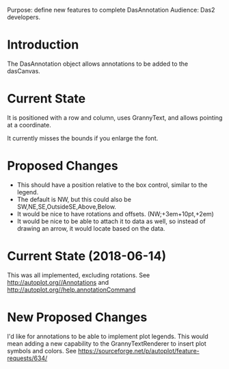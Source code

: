 Purpose: define new features to complete DasAnnotation Audience: Das2
developers.

# Introduction

The DasAnnotation object allows annotations to be added to the
dasCanvas.

# Current State

It is positioned with a row and column, uses GrannyText, and allows
pointing at a coordinate.

It currently misses the bounds if you enlarge the font.

# Proposed Changes

  - This should have a position relative to the box control, similar to
    the legend.
  - The default is NW, but this could also be
    SW,NE,SE,OutsideSE,Above,Below.
  - It would be nice to have rotations and offsets. (NW;+3em+10pt,+2em)
  - It would be nice to be able to attach it to data as well, so instead
    of drawing an arrow, it would locate based on the data.

# Current State (2018-06-14)

This was all implemented, excluding rotations. See
<http://autoplot.org//Annotations> and
<http://autoplot.org//help.annotationCommand>

# New Proposed Changes

I'd like for annotations to be able to implement plot legends. This
would mean adding a new capability to the GrannyTextRenderer to insert
plot symbols and colors. See
<https://sourceforge.net/p/autoplot/feature-requests/634/>
